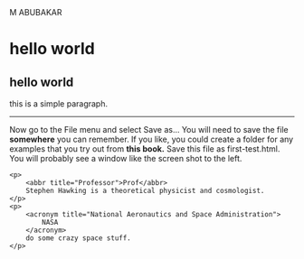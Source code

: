 <!DOCTYPE html>
<html lang="en">
<head>
    <meta charset="UTF-8">
    <meta name="viewport" content="width=device-width, initial-scale=1.0">
    <title>index.html</title>
</head>
<body>
    M ABUBAKAR
    <h1>hello world</h1>
    <h2>hello world</h2>
    <p>
        this is a simple paragraph.
        <hr /> Now go to the File menu and select Save as...
        You will need to save the file <strong>somewhere</strong> you can remember.
        If you like, you could create a folder for any examples
        that you try out from <b>this book.</b> Save this file as first-test.html. You will probably see a window like
        the
        screen shot to the left.
    </p>

    <p>
        <abbr title="Professor">Prof</abbr>
        Stephen Hawking is a theoretical physicist and cosmologist.
    </p>
    <p>
        <acronym title="National Aeronautics and Space Administration">
            NASA
        </acronym>
        do some crazy space stuff.
    </p>
</body>
</html>
